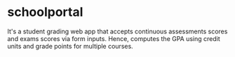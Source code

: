 # schoolportal
It's a student grading web app that accepts continuous assessments scores and exams scores via form inputs. Hence, computes the GPA using credit units and grade points for multiple courses.
